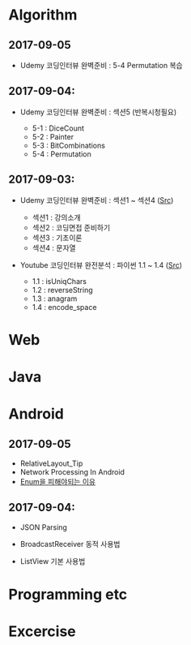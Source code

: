 # Algorithm

## 2017-09-05

- Udemy 코딩인터뷰 완벽준비 : 5-4 Permutation 복습

## 2017-09-04:

- Udemy 코딩인터뷰 완벽준비 : 섹션5 (반복시청필요)

    - 5-1 : DiceCount
    - 5-2 : Painter
    - 5-3 : BitCombinations
    - 5-4 : Permutation

## 2017-09-03:

- Udemy 코딩인터뷰 완벽준비 : 섹션1 ~ 섹션4 ([Src](https://github.com/rockry/algorithm/tree/master/udemy_%EC%BD%94%EB%94%A9%EC%9D%B8%ED%84%B0%EB%B7%B0%EC%99%84%EB%B2%BD%EC%A4%80%EB%B9%84))

    - 섹션1 : 강의소개
    - 섹션2 : 코딩면접 준비하기
    - 섹션3 : 기초이론
    - 섹션4 : 문자열
  
- Youtube 코딩인터뷰 완전분석 : 파이썬 1.1 ~ 1.4 ([Src](https://github.com/rockry/algorithm/tree/master/youtube_%EC%BD%94%EB%94%A9%EC%9D%B8%ED%84%B0%EB%B7%B0%EC%99%84%EC%A0%84%EB%B6%84%EC%84%9D))

    - 1.1 : isUniqChars
    - 1.2 : reverseString
    - 1.3 : anagram
    - 1.4 : encode_space

# Web

# Java

# Android

## 2017-09-05

- RelativeLayout_Tip
- Network Processing In Android
- [Enum을 피해야되는 이유](https://brunch.co.kr/@oemilk/94)

## 2017-09-04:

- JSON Parsing 

- BroadcastReceiver 동적 사용법

- ListView 기본 사용법

# Programming etc

# Excercise
